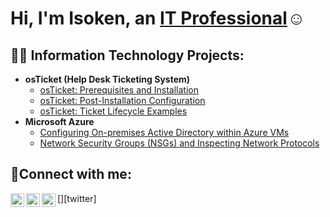 <h1>Hi, I'm Isoken, an <a href="https://linkedin.com/in/isoken-osasuyi">IT Professional</a>☺</h1>

<h2>👨‍💻 Information Technology Projects:</h2>

- <b>osTicket (Help Desk Ticketing System)</b>
  - [osTicket: Prerequisites and Installation](https://github.com/isokenosas/osticket-prereqs)
  - [osTicket: Post-Installation Configuration](https://github.com/isokenosas/post-install-config)
  - [osTicket: Ticket Lifecycle Examples](https://github.com/isokenosas/ticket-lifecycle)
- <b>Microsoft Azure</b>
  - [Configuring On-premises Active Directory within Azure VMs](https://github.com/isokenosas/configure-ad)
  - [Network Security Groups (NSGs) and Inspecting Network Protocols](https://github.com/isokenosas/azure-network-protocols)

<h2>🤳Connect with me:</h2>

[<img align="left" alt="Josh | Twitter" width="22px" src="https://cdn.jsdelivr.net/npm/simple-icons@v3/icons/twitter.svg" />][twitter]
[<img align="left" alt="Josh | LinkedIn" width="22px" src="https://cdn.jsdelivr.net/npm/simple-icons@v3/icons/linkedin.svg" />][linkedin]
[<img align="left" alt="Josh | Instagram" width="22px" src="https://cdn.jsdelivr.net/npm/simple-icons@v3/icons/instagram.svg" />][instagram]

[instagram]: https://www.instagram.com/isoken.osasuyi
[linkedin]: https://linkedin.com/in/isoken-osasuyi
